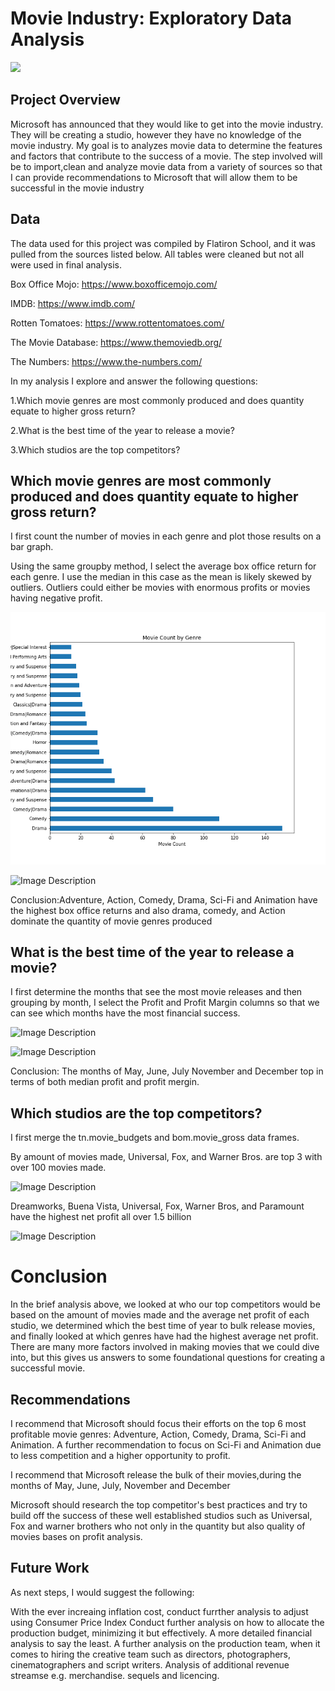 # Movie Industry: Exploratory Data Analysis



![](https://images.unsplash.com/photo-1440404653325-ab127d49abc1?ixlib=rb-4.0.3&ixid=MnwxMjA3fDB8MHxwaG90by1wYWdlfHx8fGVufDB8fHx8&auto=format&fit=crop&w=870&q=80)

## Project Overview

Microsoft has announced that they would like to get into the movie industry. They will be creating a studio, however they have no knowledge of the movie industry. My goal is to analyzes movie data to determine the features and factors that contribute to the success of a movie. The step involved will be to import,clean and analyze movie data from a variety of sources so that I can provide recommendations to Microsoft that will allow them to be successful in the movie industry

## Data

The data used for this project was compiled by Flatiron School, and it was pulled from the sources listed below. All tables were cleaned but not all were used in final analysis.

Box Office Mojo: https://www.boxofficemojo.com/

IMDB: https://www.imdb.com/

Rotten Tomatoes: https://www.rottentomatoes.com/

The Movie Database: https://www.themoviedb.org/

The Numbers: https://www.the-numbers.com/

In my analysis I explore and answer the following questions:

1.Which movie genres are most commonly produced and does quantity equate to higher gross return?

2.What is the best time of the year to release a movie?

3.Which studios are the top competitors?

## Which movie genres are most commonly produced and does quantity equate to higher gross return?

I first count the number of movies in each genre and plot those results on a bar graph.

Using the same groupby method, I select the average box office return for each genre. I use the median in this case as the mean is likely skewed by outliers. Outliers could either be movies with enormous profits or movies having negative profit.

![](https://github.com/Bree-hub/Phase-1-Project/blob/main/MovieCountbyGenre.png)

![Image Description](http://localhost:8888/view/images/MedianboxofficebyGenre.png)

Conclusion:Adventure, Action, Comedy, Drama, Sci-Fi and Animation have the highest box office returns and also drama, comedy, and Action dominate the quantity of movie genres produced

## What is the best time of the year to release a movie?

I first determine the months that see the most movie releases and then grouping by month, I select the Profit and Profit Margin columns so that we can see which months have the most financial success.

![Image Description](http://localhost:8888/view/images/CountbyMonth.png)

![Image Description](http://localhost:8888/view/images/profitandprofitmarginbymonth.png)

Conclusion: The months of May, June, July November and December top in terms of both median profit and profit mergin.

## Which studios are the top competitors?

I first merge the tn.movie_budgets and bom.movie_gross data frames.

By amount of movies made, Universal, Fox, and Warner Bros. are top 3 with over 100 movies made.

![Image Description](http://localhost:8888/view/images/Top20StudiosbyMovies%20Produced.png)

Dreamworks, Buena Vista, Universal, Fox, Warner Bros, and Paramount have the highest net profit all over 1.5 billion

![Image Description](http://localhost:8888/view/images/Top20Studiosbyprofit.png)

# Conclusion
In the brief analysis above, we looked at who our top competitors would be based on the amount of movies made and the average net profit of each studio, we determined which the best time of year to bulk release movies, and finally looked at which genres have had the highest average net profit. There are many more factors involved in making movies that we could dive into, but this gives us answers to some foundational questions for creating a successful movie.

## Recommendations
I recommend that Microsoft should focus their efforts on the top 6 most profitable movie genres: Adventure, Action, Comedy, Drama, Sci-Fi and Animation. A further recommendation to focus on Sci-Fi and Animation due to less competition and a higher opportunity to profit.

I recommend that Microsoft release the bulk of their movies,during the months of May, June, July, November and December

Microsoft should research the top competitor's best practices and try to build off the success of these well established studios such as Universal, Fox and warner brothers who not only in the quantity but also quality of movies bases on profit analysis.

## Future Work
As next steps, I would suggest the following:

With the ever increaing inflation cost, conduct furrther analysis to adjust using Consumer Price Index
Conduct further analysis on how to allocate the production budget, minimizing it but effectively. A more detailed financial analysis to say the least.
A further analysis on the production team, when it comes to hiring the creative team such as directors, photographers, cinematographers and script writers.
Analysis of additional revenue streamse e.g. merchandise. sequels and licencing.













